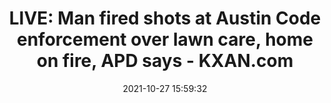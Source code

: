 ---
"title": "LIVE: Man fired shots at Austin Code enforcement over lawn care, home on fire, APD says - KXAN.com"
"date": "2021-10-27 15:59:32"
"feed_name": "GOOGLENEWSCONSTRUCTION"
"feed_website": "https://news.google.com/search?q=construction%2Bincident&hl=en-US&gl=US&ceid=US:en"
"feed_rss": "https://news.google.com/rss/search?q=construction%2Bincident&hl=en-US&gl=US&ceid=US:en"
"link": "https://www.kxan.com/news/local/alert-residents-should-avoid-sw-austin-neighborhood-as-swat-responds-to-incident/"
"source": "{'href': 'https://www.kxan.com', 'title': 'KXAN.com'}"
"file": "_posts/2021-1-1-e1e163dd6b2dc95a746c3fc10a68fdb50bc676c7.md"
"accident": "1"
"drilling": "1"
"dead": "0"
"injured": "0"
"arrested": "0"
"place": "unknown place"
"where": "unknown site"
"causes": "unknown"
"place_uri": "unknown place"
---
